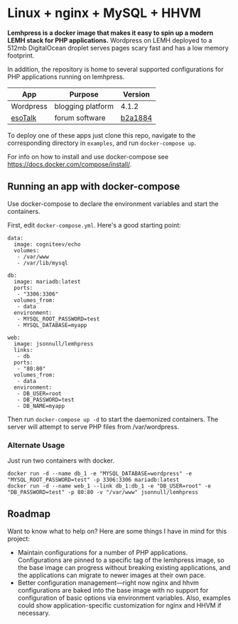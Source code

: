 # Linux + nginx + MySQL + HHVM
**Lemhpress is a docker image that makes it easy to spin up a modern LEMH stack for PHP applications.** Wordpress on LEMH deployed to a 512mb DigitalOcean droplet serves pages scary fast and has a low memory footprint.

In addition, the repository is home to several supported configurations for PHP applications running on lemhpress.

App | Purpose | Version
----|---------|--------
Wordpress | blogging platform | 4.1.2
[esoTalk](https://github.com/esotalk/esoTalk) | forum software | [b2a1884](https://github.com/esotalk/esoTalk/commit/b2a1884fde967286a8c30c152e27b3fd4dfadad0)

To deploy one of these apps just clone this repo, navigate to the corresponding directory in `examples`, and run `docker-compose up`.

For info on how to install and use docker-compose see https://docs.docker.com/compose/install/.

## Running an app with docker-compose
Use docker-compose to declare the environment variables and start the containers.

First, edit `docker-compose.yml`. Here's a good starting point:

```
data:
  image: cogniteev/echo
  volumes:
   - /var/www
   - /var/lib/mysql

db:
  image: mariadb:latest
  ports:
   - "3306:3306"
  volumes_from:
   - data
  environment:
   - MYSQL_ROOT_PASSWORD=test
   - MYSQL_DATABASE=myapp

web:
  image: jsonnull/lemhpress
  links:
   - db
  ports:
   - "80:80"
  volumes_from:
   - data
  environment:
   - DB_USER=root
   - DB_PASSWORD=test
   - DB_NAME=myapp
```

Then run `docker-compose up -d` to start the daemonized containers. The server will attempt to serve PHP files from /var/wordpress.

### Alternate Usage

Just run two containers with docker.

```
docker run -d --name db_1 -e "MYSQL_DATABASE=wordpress" -e "MYSQL_ROOT_PASSWORD=test" -p 3306:3306 mariadb:latest
docker run -d --name web_1 --link db_1:db_1 -e "DB_USER=root" -e "DB_PASSWORD=test" -p 80:80 -v "/var/www" jsonnull/lemhpress
```

## Roadmap

Want to know what to help on? Here are some things I have in mind for this project:

 - Maintain configurations for a number of PHP applications. Configurations are pinned to a specific tag of the lemhpress image, so the base image can progress without breaking existing applications, and the applications can migrate to newer images at their own pace.
 - Better configuration management—right now nginx and hhvm configurations are baked into the base image with no support for configuration of basic options via environment variables. Also, examples could show application-specific customization for nginx and HHVM if necessary.